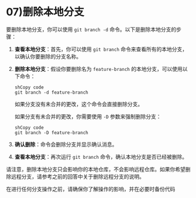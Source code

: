 # 07)删除本地分支

要删除本地分支，你可以使用 `git branch -d` 命令。以下是删除本地分支的步骤：

1. **查看本地分支**：首先，你可以使用 `git branch` 命令来查看所有的本地分支，以确认你要删除的分支名称。

2. **删除本地分支**：假设你要删除名为 `feature-branch` 的本地分支，可以使用以下命令：

   ```
   shCopy code
   git branch -d feature-branch
   ```

   如果分支没有未合并的更改，这个命令会直接删除分支。

   如果分支有未合并的更改，你需要使用 `-D` 参数来强制删除分支：

   ```
   shCopy code
   git branch -D feature-branch
   ```

3. **确认删除**：命令会删除分支并显示确认消息。

4. **查看本地分支**：再次运行 `git branch` 命令，确认本地分支是否已经被删除。

请注意，删除本地分支只会影响你的本地仓库，不会影响远程仓库。如果你希望删除远程分支，请参考之前的回答中关于删除远程分支的说明。

在进行任何分支操作之前，请确保你了解操作的影响，并在必要时备份代码